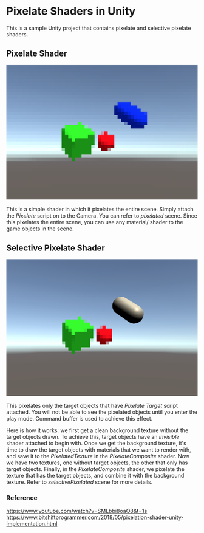 # Pixelate Shaders in Unity
This is a sample Unity project that contains pixelate and selective pixelate shaders.

## Pixelate Shader
![pixelate](/ReadmeImages/allPixelate.png)

This is a simple shader in which it pixelates the entire scene. Simply attach the _Pixelate_ script on to the Camera. You can refer to _pixelated_ scene. Since this pixelates the entire scene, you can use any material/ shader to the game objects in the scene.

## Selective Pixelate Shader
![selective pixelate](/ReadmeImages/selectivePixelate.png)

This pixelates only the target objects that have _Pixelate Target_ script attached. You will not be able to see the pixelated objects until you enter the play mode. Command buffer is used to achieve this effect.

Here is how it works: we first get a clean background texture without the target objects drawn.
To achieve this, target objects have an _invisible_ shader attached to begin with. Once we get the background texture, it's time to draw the target objects with materials that we want to render with, and save it to the _PixelatedTexture_ in the _PixelateComposite_ shader. Now we have two textures, one without target objects, the other that only has target objects.
Finally, in the _PixelateComposite_ shader, we pixelate the texture that has the target objects, and combine it with the background texture.
Refer to _selectivePixelated_ scene for more details.


### Reference
https://www.youtube.com/watch?v=SMLbbi8oaO8&t=1s
https://www.bitshiftprogrammer.com/2018/05/pixelation-shader-unity-implementation.html
